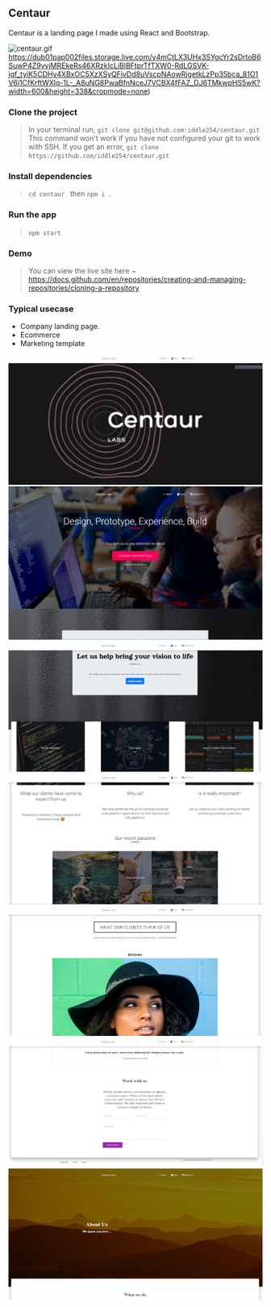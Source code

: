 ## Centaur

Centaur is a landing page I made using React and Bootstrap.

![centaur.gif](https://dub01pap002files.storage.live.com/y4mCtLX3UHx3SYgcYr2sDrtoB6SuwP4Z9yyjMREkeRs46XRzkIcLiBlBFtprTfTXW0-RdLGSVK-jqf_tyiK5CDHy4XBxOC5XzXSyQFjvDd8uVscpNAowRjgetkLzPp35bca_81O1V6i1CfKrftWXlq-1L-_A8uNG8PwaBfnNceJ7VCBX4fFAZ_DJ6TMkwpHS5wK?width=600&height=338&cropmode=none)
https://dub01pap002files.storage.live.com/y4mCtLX3UHx3SYgcYr2sDrtoB6SuwP4Z9yyjMREkeRs46XRzkIcLiBlBFtprTfTXW0-RdLGSVK-jqf_tyiK5CDHy4XBxOC5XzXSyQFjvDd8uVscpNAowRjgetkLzPp35bca_81O1V6i1CfKrftWXlq-1L-_A8uNG8PwaBfnNceJ7VCBX4fFAZ_DJ6TMkwpHS5wK?width=600&height=338&cropmode=none)

### Clone the project

> In your terminal run, `git clone git@github.com:iddle254/centaur.git `
> This command won't work if you have not configured your git to work with SSH. If you get an error, `git clone https://github.com/iddle254/centaur.git `

### Install dependencies

> `cd centaur ` then `npm i `.

### Run the app

> `npm start`

### Demo

> You can view the live site here ~ https://docs.github.com/en/repositories/creating-and-managing-repositories/cloning-a-repository

### Typical usecase

- Company landing page.
- Ecommerce
- Marketing template

![Landing-page.jpg](./public/home/Capture7.PNG)
![Landing-page.jpg](./public/home/Capture.PNG)
![Landing-page.jpg](./public/home/Capture2.PNG)
![Landing-page.jpg](./public/home/Capture3.PNG)
![Landing-page.jpg](./public/home/Capture4.PNG)
![Landing-page.jpg](./public/home/Capture5.PNG)
![Landing-page.jpg](./public/home/Capture6.PNG)
